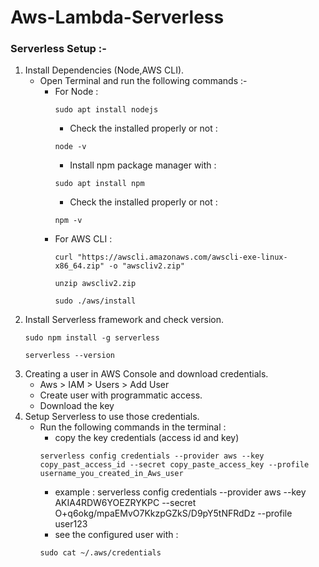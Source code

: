 # Aws-Lambda-Serverless

### Serverless Setup :-
1. Install Dependencies (Node,AWS CLI).
   - Open Terminal and run the following commands :-
     -  For Node :
          ```
          sudo apt install nodejs
          ```
          - Check the installed properly or not :
          ```
          node -v
          ```
          - Install npm package manager with :
          ```
          sudo apt install npm
          ```
          - Check the installed properly or not :    
          ```
          npm -v
          ```
     - For AWS CLI :
          ```
          curl "https://awscli.amazonaws.com/awscli-exe-linux-x86_64.zip" -o "awscliv2.zip"
          ```
          ```
          unzip awscliv2.zip
          ```
          ```
          sudo ./aws/install
          ```
2. Install Serverless framework and check version.
   ```
   sudo npm install -g serverless
   ```
   ```
   serverless --version
   ```
3. Creating a user in AWS Console and download credentials.
   - Aws > IAM > Users > Add User
   - Create user with programmatic access.
   - Download the key
4. Setup Serverless to use those credentials.
   - Run the following commands in the terminal :
     - copy the key credentials (access id and key)
     ```
     serverless config credentials --provider aws --key copy_past_access_id --secret copy_paste_access_key --profile username_you_created_in_Aws_user
     ```
     - example : serverless config credentials --provider aws --key AKIA4RDW6YOEZRYKPC --secret O+q6okg/mpaEMvO7KkzpGZkS/D9pY5tNFRdDz --profile user123 
     - see the configured user with :</br> 
     ```
     sudo cat ~/.aws/credentials
     ```
